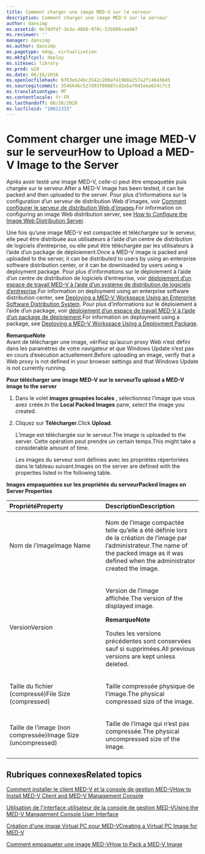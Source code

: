 ```yaml
---
title: Comment charger une image MED-V sur le serveur
description: Comment charger une image MED-V sur le serveur
author: dansimp
ms.assetid: 0e70dfdf-3e3a-4860-970c-535806caa907
ms.reviewer: ''
manager: dansimp
ms.author: dansimp
ms.pagetype: mdop, virtualization
ms.mktglfcycl: deploy
ms.sitesec: library
ms.prod: w10
ms.date: 06/16/2016
ms.openlocfilehash: 6703eb24bc3542c280af41988a257a2f14643645
ms.sourcegitcommit: 354664bc527d93f80687cd2eba70d1eea024c7c3
ms.translationtype: MT
ms.contentlocale: fr-FR
ms.lasthandoff: 06/26/2020
ms.locfileid: "10811315"
---
```

# <span data-ttu-id="c51e0-103">Comment charger une image MED-V sur le serveur</span><span class="sxs-lookup"><span data-stu-id="c51e0-103">How to Upload a MED-V Image to the Server</span></span>


<span data-ttu-id="c51e0-104">Après avoir testé une image MED-V, celle-ci peut être empaquetée puis chargée sur le serveur.</span><span class="sxs-lookup"><span data-stu-id="c51e0-104">After a MED-V image has been tested, it can be packed and then uploaded to the server.</span></span> <span data-ttu-id="c51e0-105">Pour plus d’informations sur la configuration d’un serveur de distribution Web d’images, voir [Comment configurer le serveur de distribution Web d’images](how-to-configure-the-image-web-distribution-server.md).</span><span class="sxs-lookup"><span data-stu-id="c51e0-105">For information on configuring an image Web distribution server, see [How to Configure the Image Web Distribution Server](how-to-configure-the-image-web-distribution-server.md).</span></span>

<span data-ttu-id="c51e0-106">Une fois qu’une image MED-V est compactée et téléchargée sur le serveur, elle peut être distribuée aux utilisateurs à l’aide d’un centre de distribution de logiciels d’entreprise, ou elle peut être téléchargée par les utilisateurs à l’aide d’un package de déploiement.</span><span class="sxs-lookup"><span data-stu-id="c51e0-106">Once a MED-V image is packed and uploaded to the server, it can be distributed to users by using an enterprise software distribution center, or it can be downloaded by users using a deployment package.</span></span> <span data-ttu-id="c51e0-107">Pour plus d’informations sur le déploiement à l’aide d’un centre de distribution de logiciels d’entreprise, voir [déploiement d’un espace de travail MED-V à l’aide d’un système de distribution de logiciels d’entreprise](deploying-a-med-v-workspace-using-an-enterprise-software-distribution-system.md).</span><span class="sxs-lookup"><span data-stu-id="c51e0-107">For information on deployment using an enterprise software distribution center, see [Deploying a MED-V Workspace Using an Enterprise Software Distribution System](deploying-a-med-v-workspace-using-an-enterprise-software-distribution-system.md).</span></span> <span data-ttu-id="c51e0-108">Pour plus d’informations sur le déploiement à l’aide d’un package, voir [déploiement d’un espace de travail MED-V à l’aide d’un package de déploiement](deploying-a-med-v-workspace-using-a-deployment-package.md).</span><span class="sxs-lookup"><span data-stu-id="c51e0-108">For information on deployment using a package, see [Deploying a MED-V Workspace Using a Deployment Package](deploying-a-med-v-workspace-using-a-deployment-package.md).</span></span>

**<span data-ttu-id="c51e0-109">Remarque</span><span class="sxs-lookup"><span data-stu-id="c51e0-109">Note</span></span>**  
<span data-ttu-id="c51e0-110">Avant de télécharger une image, vérifiez qu’aucun proxy Web n’est défini dans les paramètres de votre navigateur et que Windows Update n’est pas en cours d’exécution actuellement.</span><span class="sxs-lookup"><span data-stu-id="c51e0-110">Before uploading an image, verify that a Web proxy is not defined in your browser settings and that Windows Update is not currently running.</span></span>



**<span data-ttu-id="c51e0-111">Pour télécharger une image MED-V sur le serveur</span><span class="sxs-lookup"><span data-stu-id="c51e0-111">To upload a MED-V image to the server</span></span>**

1.  <span data-ttu-id="c51e0-112">Dans le volet **images groupées locales** , sélectionnez l’image que vous avez créée.</span><span class="sxs-lookup"><span data-stu-id="c51e0-112">In the **Local Packed Images** pane, select the image you created.</span></span>

2.  <span data-ttu-id="c51e0-113">Cliquez sur **Télécharger**.</span><span class="sxs-lookup"><span data-stu-id="c51e0-113">Click **Upload**.</span></span>

    <span data-ttu-id="c51e0-114">L’image est téléchargée sur le serveur.</span><span class="sxs-lookup"><span data-stu-id="c51e0-114">The image is uploaded to the server.</span></span> <span data-ttu-id="c51e0-115">Cette opération peut prendre un certain temps.</span><span class="sxs-lookup"><span data-stu-id="c51e0-115">This might take a considerable amount of time.</span></span>

    <span data-ttu-id="c51e0-116">Les images du serveur sont définies avec les propriétés répertoriées dans le tableau suivant.</span><span class="sxs-lookup"><span data-stu-id="c51e0-116">Images on the server are defined with the properties listed in the following table.</span></span>

**<span data-ttu-id="c51e0-117">Images empaquetées sur les propriétés du serveur</span><span class="sxs-lookup"><span data-stu-id="c51e0-117">Packed Images on Server Properties</span></span>**

<table>
<colgroup>
<col width="50%" />
<col width="50%" />
</colgroup>
<thead>
<tr class="header">
<th align="left"><span data-ttu-id="c51e0-118">Propriété</span><span class="sxs-lookup"><span data-stu-id="c51e0-118">Property</span></span></th>
<th align="left"><span data-ttu-id="c51e0-119">Description</span><span class="sxs-lookup"><span data-stu-id="c51e0-119">Description</span></span></th>
</tr>
</thead>
<tbody>
<tr class="odd">
<td align="left"><p><span data-ttu-id="c51e0-120">Nom de l’image</span><span class="sxs-lookup"><span data-stu-id="c51e0-120">Image Name</span></span></p></td>
<td align="left"><p><span data-ttu-id="c51e0-121">Nom de l’image compactée telle qu’elle a été définie lors de la création de l’image par l’administrateur.</span><span class="sxs-lookup"><span data-stu-id="c51e0-121">The name of the packed image as it was defined when the administrator created the image.</span></span></p></td>
</tr>
<tr class="even">
<td align="left"><p><span data-ttu-id="c51e0-122">Version</span><span class="sxs-lookup"><span data-stu-id="c51e0-122">Version</span></span></p></td>
<td align="left"><p><span data-ttu-id="c51e0-123">Version de l’image affichée.</span><span class="sxs-lookup"><span data-stu-id="c51e0-123">The version of the displayed image.</span></span></p>
<div class="alert">
<strong><span data-ttu-id="c51e0-124">Remarque</span><span class="sxs-lookup"><span data-stu-id="c51e0-124">Note</span></span></strong><br/><p><span data-ttu-id="c51e0-125">Toutes les versions précédentes sont conservées sauf si supprimées.</span><span class="sxs-lookup"><span data-stu-id="c51e0-125">All previous versions are kept unless deleted.</span></span></p>
</div>
<div>

</div></td>
</tr>
<tr class="odd">
<td align="left"><p><span data-ttu-id="c51e0-126">Taille du fichier (compressé)</span><span class="sxs-lookup"><span data-stu-id="c51e0-126">File Size (compressed)</span></span></p></td>
<td align="left"><p><span data-ttu-id="c51e0-127">Taille compressée physique de l’image.</span><span class="sxs-lookup"><span data-stu-id="c51e0-127">The physical compressed size of the image.</span></span></p></td>
</tr>
<tr class="even">
<td align="left"><p><span data-ttu-id="c51e0-128">Taille de l’image (non compressée)</span><span class="sxs-lookup"><span data-stu-id="c51e0-128">Image Size (uncompressed)</span></span></p></td>
<td align="left"><p><span data-ttu-id="c51e0-129">Taille de l’image qui n’est pas compressée.</span><span class="sxs-lookup"><span data-stu-id="c51e0-129">The physical uncompressed size of the image.</span></span></p></td>
</tr>
</tbody>
</table>



## <span data-ttu-id="c51e0-130">Rubriques connexes</span><span class="sxs-lookup"><span data-stu-id="c51e0-130">Related topics</span></span>


[<span data-ttu-id="c51e0-131">Comment installer le client MED-V et la console de gestion MED-V</span><span class="sxs-lookup"><span data-stu-id="c51e0-131">How to Install MED-V Client and MED-V Management Console</span></span>](how-to-install-med-v-client-and-med-v-management-console.md)

[<span data-ttu-id="c51e0-132">Utilisation de l'interface utilisateur de la console de gestion MED-V</span><span class="sxs-lookup"><span data-stu-id="c51e0-132">Using the MED-V Management Console User Interface</span></span>](using-the-med-v-management-console-user-interface.md)

[<span data-ttu-id="c51e0-133">Création d'une image Virtual PC pour MED-V</span><span class="sxs-lookup"><span data-stu-id="c51e0-133">Creating a Virtual PC Image for MED-V</span></span>](creating-a-virtual-pc-image-for-med-v.md)

[<span data-ttu-id="c51e0-134">Comment empaqueter une image MED-V</span><span class="sxs-lookup"><span data-stu-id="c51e0-134">How to Pack a MED-V Image</span></span>](how-to-pack-a-med-v-image.md)









